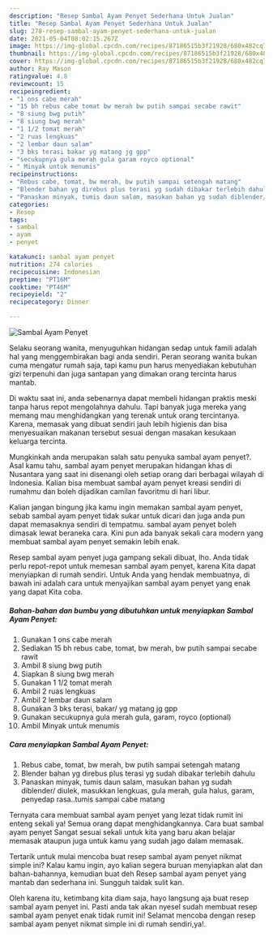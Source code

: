 ```yaml
---
description: "Resep Sambal Ayam Penyet Sederhana Untuk Jualan"
title: "Resep Sambal Ayam Penyet Sederhana Untuk Jualan"
slug: 278-resep-sambal-ayam-penyet-sederhana-untuk-jualan
date: 2021-05-04T08:02:15.267Z
image: https://img-global.cpcdn.com/recipes/87186515b3f21928/680x482cq70/sambal-ayam-penyet-foto-resep-utama.jpg
thumbnail: https://img-global.cpcdn.com/recipes/87186515b3f21928/680x482cq70/sambal-ayam-penyet-foto-resep-utama.jpg
cover: https://img-global.cpcdn.com/recipes/87186515b3f21928/680x482cq70/sambal-ayam-penyet-foto-resep-utama.jpg
author: Ray Mason
ratingvalue: 4.8
reviewcount: 15
recipeingredient:
- "1 ons cabe merah"
- "15 bh rebus cabe tomat bw merah bw putih sampai secabe rawit"
- "8 siung bwg putih"
- "8 siung bwg merah"
- "1 1/2 tomat merah"
- "2 ruas lengkuas"
- "2 lembar daun salam"
- "3 bks terasi bakar yg matang jg gpp"
- "secukupnya gula merah gula garam royco optional"
- " Minyak untuk menumis"
recipeinstructions:
- "Rebus cabe, tomat, bw merah, bw putih sampai setengah matang"
- "Blender bahan yg direbus plus terasi yg sudah dibakar terlebih dahulu"
- "Panaskan minyak, tumis daun salam, masukan bahan yg sudah diblender/ diulek, masukkan lengkuas, gula merah, gula halus, garam, penyedap rasa..tumis sampai cabe matang"
categories:
- Resep
tags:
- sambal
- ayam
- penyet

katakunci: sambal ayam penyet 
nutrition: 274 calories
recipecuisine: Indonesian
preptime: "PT16M"
cooktime: "PT46M"
recipeyield: "2"
recipecategory: Dinner

---
```



![Sambal Ayam Penyet](https://img-global.cpcdn.com/recipes/87186515b3f21928/680x482cq70/sambal-ayam-penyet-foto-resep-utama.jpg)

Selaku seorang wanita, menyuguhkan hidangan sedap untuk famili adalah hal yang menggembirakan bagi anda sendiri. Peran seorang  wanita bukan cuma mengatur rumah saja, tapi kamu pun harus menyediakan kebutuhan gizi terpenuhi dan juga santapan yang dimakan orang tercinta harus mantab.

Di waktu  saat ini, anda sebenarnya dapat membeli hidangan praktis meski tanpa harus repot mengolahnya dahulu. Tapi banyak juga mereka yang memang mau menghidangkan yang terenak untuk orang tercintanya. Karena, memasak yang dibuat sendiri jauh lebih higienis dan bisa menyesuaikan makanan tersebut sesuai dengan masakan kesukaan keluarga tercinta. 



Mungkinkah anda merupakan salah satu penyuka sambal ayam penyet?. Asal kamu tahu, sambal ayam penyet merupakan hidangan khas di Nusantara yang saat ini disenangi oleh setiap orang dari berbagai wilayah di Indonesia. Kalian bisa membuat sambal ayam penyet kreasi sendiri di rumahmu dan boleh dijadikan camilan favoritmu di hari libur.

Kalian jangan bingung jika kamu ingin memakan sambal ayam penyet, sebab sambal ayam penyet tidak sukar untuk dicari dan juga anda pun dapat memasaknya sendiri di tempatmu. sambal ayam penyet boleh dimasak lewat beraneka cara. Kini pun ada banyak sekali cara modern yang membuat sambal ayam penyet semakin lebih enak.

Resep sambal ayam penyet juga gampang sekali dibuat, lho. Anda tidak perlu repot-repot untuk memesan sambal ayam penyet, karena Kita dapat menyiapkan di rumah sendiri. Untuk Anda yang hendak membuatnya, di bawah ini adalah cara untuk menyajikan sambal ayam penyet yang enak yang dapat Kita coba.

<!--inarticleads1-->

##### Bahan-bahan dan bumbu yang dibutuhkan untuk menyiapkan Sambal Ayam Penyet:

1. Gunakan 1 ons cabe merah
1. Sediakan 15 bh rebus cabe, tomat, bw merah, bw putih sampai secabe rawit
1. Ambil 8 siung bwg putih
1. Siapkan 8 siung bwg merah
1. Gunakan 1 1/2 tomat merah
1. Ambil 2 ruas lengkuas
1. Ambil 2 lembar daun salam
1. Gunakan 3 bks terasi, bakar/ yg matang jg gpp
1. Gunakan secukupnya gula merah gula, garam, royco (optional)
1. Ambil  Minyak untuk menumis




<!--inarticleads2-->

##### Cara menyiapkan Sambal Ayam Penyet:

1. Rebus cabe, tomat, bw merah, bw putih sampai setengah matang
1. Blender bahan yg direbus plus terasi yg sudah dibakar terlebih dahulu
1. Panaskan minyak, tumis daun salam, masukan bahan yg sudah diblender/ diulek, masukkan lengkuas, gula merah, gula halus, garam, penyedap rasa..tumis sampai cabe matang




Ternyata cara membuat sambal ayam penyet yang lezat tidak rumit ini enteng sekali ya! Semua orang dapat menghidangkannya. Cara buat sambal ayam penyet Sangat sesuai sekali untuk kita yang baru akan belajar memasak ataupun juga untuk kamu yang sudah jago dalam memasak.

Tertarik untuk mulai mencoba buat resep sambal ayam penyet nikmat simple ini? Kalau kamu ingin, ayo kalian segera buruan menyiapkan alat dan bahan-bahannya, kemudian buat deh Resep sambal ayam penyet yang mantab dan sederhana ini. Sungguh taidak sulit kan. 

Oleh karena itu, ketimbang kita diam saja, hayo langsung aja buat resep sambal ayam penyet ini. Pasti anda tak akan nyesel sudah membuat resep sambal ayam penyet enak tidak rumit ini! Selamat mencoba dengan resep sambal ayam penyet nikmat simple ini di rumah sendiri,ya!.

